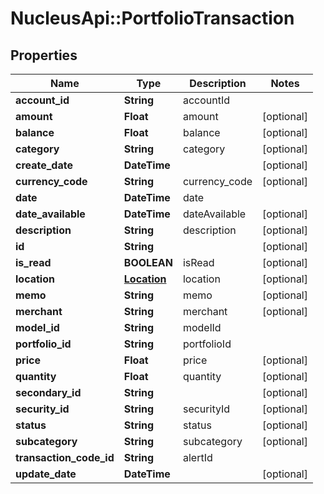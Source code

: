 # NucleusApi::PortfolioTransaction

## Properties
Name | Type | Description | Notes
------------ | ------------- | ------------- | -------------
**account_id** | **String** | accountId | 
**amount** | **Float** | amount | [optional] 
**balance** | **Float** | balance | [optional] 
**category** | **String** | category | [optional] 
**create_date** | **DateTime** |  | [optional] 
**currency_code** | **String** | currency_code | [optional] 
**date** | **DateTime** | date | 
**date_available** | **DateTime** | dateAvailable | [optional] 
**description** | **String** | description | [optional] 
**id** | **String** |  | [optional] 
**is_read** | **BOOLEAN** | isRead | [optional] 
**location** | [**Location**](Location.md) | location | [optional] 
**memo** | **String** | memo | [optional] 
**merchant** | **String** | merchant | [optional] 
**model_id** | **String** | modelId | 
**portfolio_id** | **String** | portfolioId | 
**price** | **Float** | price | [optional] 
**quantity** | **Float** | quantity | [optional] 
**secondary_id** | **String** |  | [optional] 
**security_id** | **String** | securityId | [optional] 
**status** | **String** | status | [optional] 
**subcategory** | **String** | subcategory | [optional] 
**transaction_code_id** | **String** | alertId | 
**update_date** | **DateTime** |  | [optional] 


